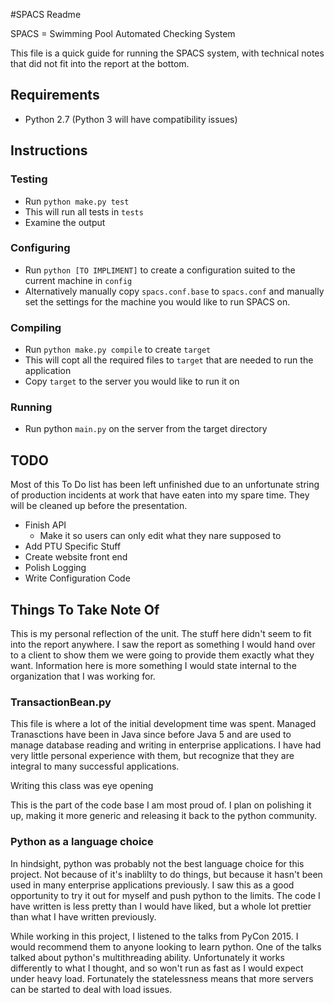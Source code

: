 #SPACS Readme

SPACS = Swimming Pool Automated Checking System

This file is a quick guide for running the SPACS system, with technical notes that did not
fit into the report at the bottom.


## Requirements
- Python 2.7 (Python 3 will have compatibility issues)

## Instructions

### Testing

- Run `python make.py test`
- This will run all tests in `tests`
- Examine the output

### Configuring

- Run `python [TO IMPLIMENT]` to create a configuration suited to the current machine in
  `config`
- Alternatively manually copy `spacs.conf.base` to `spacs.conf` and manually set the settings
  for the machine you would like to run SPACS on.

### Compiling

- Run `python make.py compile` to create `target`
- This will copt all the required files to `target` that are needed to run the application
- Copy `target` to the server you would like to run it on

### Running

- Run python `main.py` on the server from the target directory

## TODO

Most of this To Do list has been left unfinished due to an unfortunate string of production
incidents at work that have eaten into my spare time. They will be cleaned up before the
presentation.

- Finish API
  - Make it so users can only edit what they nare supposed to
- Add PTU Specific Stuff
- Create website front end
- Polish Logging
- Write Configuration Code

## Things To Take Note Of

This is my personal reflection of the unit. The stuff here didn't seem to fit into the report
anywhere. I saw the report as something I would hand over to a client to show them we were
going to provide them exactly what they want. Information here is more something I would state
internal to the organization that I was working for.

### TransactionBean.py

This file is where a lot of the initial development time was spent. Managed Tranasctions
have been in Java since before Java 5 and are used to manage database reading and writing
in enterprise applications. I have had very little personal experience with them, but recognize
that they are integral to many successful applications.

Writing this class was eye opening

This is the part of the code base I am most proud of. I plan on polishing it up, making it
more generic and releasing it back to the python community.

### Python as a language choice

In hindsight, python was probably not the best language choice for this project. Not because of
it's inablilty to do things, but because it hasn't been used in many enterprise applications
previously. I saw this as a good opportunity to try it out for myself and push python to the
limits. The code I have written is less pretty than I would have liked, but a whole lot prettier
than what I have written previously.

While working in this project, I listened to the talks from PyCon 2015. I would recommend them
to anyone looking to learn python. One of the talks talked about python's multithreading ability.
Unfortunately it works differently to what I thought, and so won't run as fast as I would expect under
heavy load. Fortunately the statelessness means that more servers can be started to deal with load issues.













